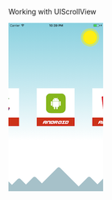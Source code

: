 Working with UIScrollView

![Page The Scroll](https://github.com/kenaramaki/iOS10-Swift3-Udemy-Course/blob/master/screenshots/img-pagethescroll.png?raw=true "Page The Scroll")


